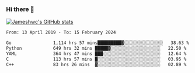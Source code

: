 ### Hi there 👋

[![Jameshwc's GitHub stats](https://github-readme-stats.vercel.app/api?username=jameshwc)](https://github.com/anuraghazra/github-readme-stats)

<!--START_SECTION:waka-->

```txt
From: 13 April 2019 - To: 15 February 2024

Go                1,114 hrs 57 mins█████████▓░░░░░░░░░░░░░░░   38.63 %
Python            649 hrs 32 mins █████▓░░░░░░░░░░░░░░░░░░░   22.50 %
YAML              364 hrs 47 mins ███░░░░░░░░░░░░░░░░░░░░░░   12.64 %
C                 113 hrs 57 mins █░░░░░░░░░░░░░░░░░░░░░░░░   03.95 %
C++               83 hrs 26 mins  ▓░░░░░░░░░░░░░░░░░░░░░░░░   02.89 %
```

<!--END_SECTION:waka-->